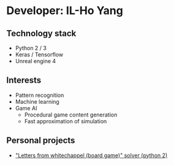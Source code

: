 # Developer: IL-Ho Yang

## Technology stack

- Python 2 / 3
- Keras / Tensorflow
- Unreal engine 4

## Interests

- Pattern recognition
- Machine learning
- Game AI
  - Procedural game content generation
  - Fast approximation of simulation
  
## Personal projects

- ["Letters from whitechappel (board game)" solver (python 2)](./LFW_Solver/readme.md)
